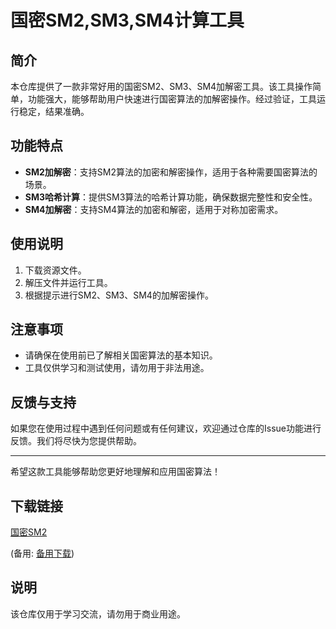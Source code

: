 # 国密SM2,SM3,SM4计算工具

## 简介
本仓库提供了一款非常好用的国密SM2、SM3、SM4加解密工具。该工具操作简单，功能强大，能够帮助用户快速进行国密算法的加解密操作。经过验证，工具运行稳定，结果准确。

## 功能特点
- **SM2加解密**：支持SM2算法的加密和解密操作，适用于各种需要国密算法的场景。
- **SM3哈希计算**：提供SM3算法的哈希计算功能，确保数据完整性和安全性。
- **SM4加解密**：支持SM4算法的加密和解密，适用于对称加密需求。

## 使用说明
1. 下载资源文件。
2. 解压文件并运行工具。
3. 根据提示进行SM2、SM3、SM4的加解密操作。

## 注意事项
- 请确保在使用前已了解相关国密算法的基本知识。
- 工具仅供学习和测试使用，请勿用于非法用途。

## 反馈与支持
如果您在使用过程中遇到任何问题或有任何建议，欢迎通过仓库的Issue功能进行反馈。我们将尽快为您提供帮助。

---

希望这款工具能够帮助您更好地理解和应用国密算法！

## 下载链接
[国密SM2](https://pan.quark.cn/s/7954aced1f3f) 

(备用: [备用下载](https://pan.baidu.com/s/11V9VSUU-rvPlqiJTo9dLrA?pwd=1234))

## 说明

该仓库仅用于学习交流，请勿用于商业用途。
